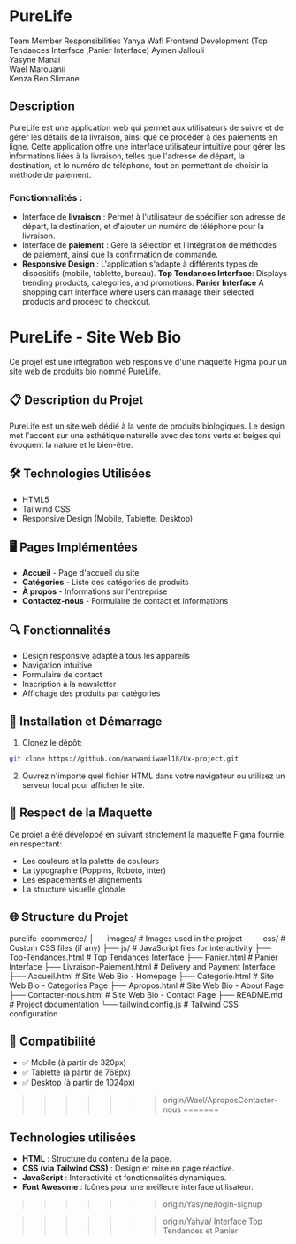 
# PureLife 
Team Member	Responsibilities
Yahya Wafi	Frontend Development (Top Tendances Interface ,Panier Interface)
Aymen Jallouli 	
Yasyne Manai	
Wael Marouanii	
Kenza Ben Slimane 

## Description

PureLife est une application web qui permet aux utilisateurs de suivre et de gérer les détails de la livraison, ainsi que de procéder à des paiements en ligne. Cette application offre une interface utilisateur intuitive pour gérer les informations liées à la livraison, telles que l'adresse de départ, la destination, et le numéro de téléphone, tout en permettant de choisir la méthode de paiement.

### Fonctionnalités :
- Interface de **livraison** : Permet à l'utilisateur de spécifier son adresse de départ, la destination, et d'ajouter un numéro de téléphone pour la livraison.
- Interface de **paiement** : Gère la sélection et l'intégration de méthodes de paiement, ainsi que la confirmation de commande.
- **Responsive Design** : L'application s'adapte à différents types de dispositifs (mobile, tablette, bureau).
**Top Tendances Interface**: Displays trending products, categories, and promotions.
**Panier Interface** A shopping cart interface where users can manage their selected products and proceed to checkout.

# PureLife - Site Web Bio

Ce projet est une intégration web responsive d'une maquette Figma pour un site web de produits bio nommé PureLife.


## 📋 Description du Projet

PureLife est un site web dédié à la vente de produits biologiques. Le design met l'accent sur une esthétique naturelle avec des tons verts et beiges qui évoquent la nature et le bien-être.

## 🛠️ Technologies Utilisées

- HTML5
- Tailwind CSS
- Responsive Design (Mobile, Tablette, Desktop)

## 🖥️ Pages Implémentées

- **Accueil** - Page d'accueil du site
- **Catégories** - Liste des catégories de produits
- **À propos** - Informations sur l'entreprise
- **Contactez-nous** - Formulaire de contact et informations

## 🔍 Fonctionnalités

- Design responsive adapté à tous les appareils
- Navigation intuitive
- Formulaire de contact
- Inscription à la newsletter
- Affichage des produits par catégories

## 🚀 Installation et Démarrage

1. Clonez le dépôt:
```bash
git clone https://github.com/marwaniiwael18/Ux-project.git
```

2. Ouvrez n'importe quel fichier HTML dans votre navigateur ou utilisez un serveur local pour afficher le site.

## 📐 Respect de la Maquette

Ce projet a été développé en suivant strictement la maquette Figma fournie, en respectant:
- Les couleurs et la palette de couleurs
- La typographie (Poppins, Roboto, Inter)
- Les espacements et alignements
- La structure visuelle globale

## 🌐 Structure du Projet

purelife-ecommerce/
├── images/                  # Images used in the project
├── css/                     # Custom CSS files (if any)
├── js/                      # JavaScript files for interactivity
├── Top-Tendances.html       # Top Tendances Interface
├── Panier.html              # Panier Interface
├── Livraison-Paiement.html  # Delivery and Payment Interface
├── Accueil.html             # Site Web Bio - Homepage
├── Categorie.html           # Site Web Bio - Categories Page
├── Apropos.html             # Site Web Bio - About Page
├── Contacter-nous.html      # Site Web Bio - Contact Page
├── README.md                # Project documentation
└── tailwind.config.js       # Tailwind CSS configuration

## 📱 Compatibilité

- ✅ Mobile (à partir de 320px)
- ✅ Tablette (à partir de 768px)
- ✅ Desktop (à partir de 1024px)
>>>>>>> origin/Wael/AproposContacter-nous
=======
## Technologies utilisées

- **HTML** : Structure du contenu de la page.
- **CSS (via Tailwind CSS)** : Design et mise en page réactive.
- **JavaScript** : Interactivité et fonctionnalités dynamiques.
- **Font Awesome** : Icônes pour une meilleure interface utilisateur.
  


>>>>>>> origin/Yasyne/login-signup

>>>>>>> origin/Yahya/ Interface Top Tendances et Panier